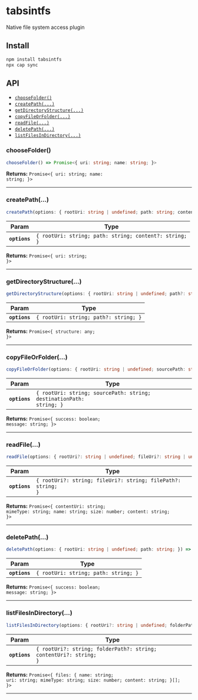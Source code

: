 # tabsintfs

Native file system access plugin

## Install

```bash
npm install tabsintfs
npx cap sync
```

## API

<docgen-index>

* [`chooseFolder()`](#choosefolder)
* [`createPath(...)`](#createpath)
* [`getDirectoryStructure(...)`](#getdirectorystructure)
* [`copyFileOrFolder(...)`](#copyfileorfolder)
* [`readFile(...)`](#readfile)
* [`deletePath(...)`](#deletepath)
* [`listFilesInDirectory(...)`](#listfilesindirectory)

</docgen-index>

<docgen-api>
<!--Update the source file JSDoc comments and rerun docgen to update the docs below-->

### chooseFolder()

```typescript
chooseFolder() => Promise<{ uri: string; name: string; }>
```

**Returns:** <code>Promise&lt;{ uri: string; name: string; }&gt;</code>

--------------------


### createPath(...)

```typescript
createPath(options: { rootUri: string | undefined; path: string; content?: string; }) => Promise<{ uri: string; }>
```

| Param         | Type                                                              |
| ------------- | ----------------------------------------------------------------- |
| **`options`** | <code>{ rootUri: string; path: string; content?: string; }</code> |

**Returns:** <code>Promise&lt;{ uri: string; }&gt;</code>

--------------------


### getDirectoryStructure(...)

```typescript
getDirectoryStructure(options: { rootUri: string | undefined; path?: string; }) => Promise<{ structure: any; }>
```

| Param         | Type                                             |
| ------------- | ------------------------------------------------ |
| **`options`** | <code>{ rootUri: string; path?: string; }</code> |

**Returns:** <code>Promise&lt;{ structure: any; }&gt;</code>

--------------------


### copyFileOrFolder(...)

```typescript
copyFileOrFolder(options: { rootUri: string | undefined; sourcePath: string; destinationPath: string; }) => Promise<{ success: boolean; message: string; }>
```

| Param         | Type                                                                           |
| ------------- | ------------------------------------------------------------------------------ |
| **`options`** | <code>{ rootUri: string; sourcePath: string; destinationPath: string; }</code> |

**Returns:** <code>Promise&lt;{ success: boolean; message: string; }&gt;</code>

--------------------


### readFile(...)

```typescript
readFile(options: { rootUri?: string | undefined; fileUri?: string | undefined; filePath?: string | undefined; }) => Promise<{ contentUri: string; mimeType: string; name: string; size: number; content: string; }>
```

| Param         | Type                                                                    |
| ------------- | ----------------------------------------------------------------------- |
| **`options`** | <code>{ rootUri?: string; fileUri?: string; filePath?: string; }</code> |

**Returns:** <code>Promise&lt;{ contentUri: string; mimeType: string; name: string; size: number; content: string; }&gt;</code>

--------------------


### deletePath(...)

```typescript
deletePath(options: { rootUri: string | undefined; path: string; }) => Promise<{ success: boolean; message: string; }>
```

| Param         | Type                                            |
| ------------- | ----------------------------------------------- |
| **`options`** | <code>{ rootUri: string; path: string; }</code> |

**Returns:** <code>Promise&lt;{ success: boolean; message: string; }&gt;</code>

--------------------


### listFilesInDirectory(...)

```typescript
listFilesInDirectory(options: { rootUri?: string | undefined; folderPath?: string | undefined; contentUri?: string | undefined; }) => Promise<{ files: { name: string; uri: string; mimeType: string; size: number; content: string; }[]; }>
```

| Param         | Type                                                                         |
| ------------- | ---------------------------------------------------------------------------- |
| **`options`** | <code>{ rootUri?: string; folderPath?: string; contentUri?: string; }</code> |

**Returns:** <code>Promise&lt;{ files: { name: string; uri: string; mimeType: string; size: number; content: string; }[]; }&gt;</code>

--------------------

</docgen-api>

